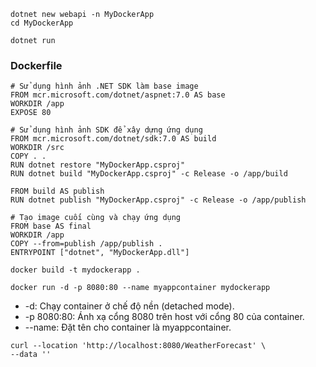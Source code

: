 ```
dotnet new webapi -n MyDockerApp
cd MyDockerApp
```
```
dotnet run
```
### Dockerfile 
```
# Sử dụng hình ảnh .NET SDK làm base image
FROM mcr.microsoft.com/dotnet/aspnet:7.0 AS base
WORKDIR /app
EXPOSE 80

# Sử dụng hình ảnh SDK để xây dựng ứng dụng
FROM mcr.microsoft.com/dotnet/sdk:7.0 AS build
WORKDIR /src
COPY . .
RUN dotnet restore "MyDockerApp.csproj"
RUN dotnet build "MyDockerApp.csproj" -c Release -o /app/build

FROM build AS publish
RUN dotnet publish "MyDockerApp.csproj" -c Release -o /app/publish

# Tạo image cuối cùng và chạy ứng dụng
FROM base AS final
WORKDIR /app
COPY --from=publish /app/publish .
ENTRYPOINT ["dotnet", "MyDockerApp.dll"]
```
```
docker build -t mydockerapp .
```
```
docker run -d -p 8080:80 --name myappcontainer mydockerapp
```

+ -d: Chạy container ở chế độ nền (detached mode).
+ -p 8080:80: Ánh xạ cổng 8080 trên host với cổng 80 của container.
+ --name: Đặt tên cho container là myappcontainer.

```
curl --location 'http://localhost:8080/WeatherForecast' \
--data ''
```
